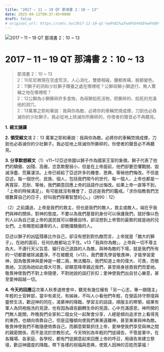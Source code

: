 ```yaml
---
title: "2017 – 11 – 19 QT 那鴻書 2：10 ~ 13"
date: 2025-04-12T00:37:45+0800
draft: false
# original_url: https://cmtc.tw/2017-11-19-qt-%e9%82%a3%e9%b4%bb%e6%9b%b8-2%ef%bc%9a10-13
---
```


![2017 – 11 – 19 QT 那鴻書  2：10 ~ 13](/images/qt.jpg   "2017 – 11 – 19 QT 那鴻書  2：10 ~ 13")

# 2017 – 11 – 19 QT 那鴻書 2：10 ~ 13

> 那鴻書 2：10 ~ 13  
> 2：10尼尼微現在空虛荒涼，人心消化，雙膝相碰，腰都疼痛，臉都變色。  
> 2：11獅子的洞和少壯獅子餵養之處在哪裡呢？公獅母獅小獅遊行、無人驚嚇之地在哪裡呢？  
> 2：12公獅為小獅撕碎許多食物，為母獅掐死活物，把撕碎的、掐死的充滿他的洞穴。  
> 2：13萬軍之耶和華說：我與你為敵，必將你的車輛焚燒成煙，刀劍也必吞滅你的少壯獅子。我必從地上除滅你所撕碎的，你使者的聲音必不再聽見。

**1.** **經文誦讀**

**2.** **領受經文**鴻 2：13 萬軍之耶和華說：我與你為敵，必將你的車輛焚燒成煙，刀劍也必吞滅你的少壯獅子。我必從地上除滅你所撕碎的，你使者的聲音必不再聽見。

**3. 分享默想經文**（1）v11\~12亞述帝國以獅子作為國家王室的象徵。獅子代表了他們的驕傲、凶殘、高傲，恣意欺壓弱小，但是在上帝面前，他們卻要恐懼戰兢、毀滅淨盡、荒蕪淒涼。上帝已經給了亞述許多的機會、恩典，等候他們悔改。不但是亞述，每一個世代、民族、個人，包括我們現今的世代、每一個人，上帝也都是一再寬容、忍耐、等候，我們願意回應上帝的話語作出悔改。如果上帝一直等不到，「上帝的時候滿足」，有可能就沒有機會了，亞述是我們的鑑戒。「求你指教我們怎樣數算自己的日子，好叫我們得著智慧的心。」（詩90：12）

（2）之前講過，上帝是我們的救主，但也是我們的敵人，救主或敵人，端在乎我們與神的關係，對神的態度。不要以為我們基督的身份可以保護我們，就好像以色列人以為自己是上帝的選民就可以驕傲自恃，卻沒想到上帝管的最緊的就是祂的兒女們。上帝賜恩給謙卑的人，卻敵擋驕傲的人。

亞述以獅子的凶猛殘暴比作自己，卻沒有想到對仇敵而言，上帝就是「猶大的獅子」，在祂的面前，任何仇敵都站立不住。v13「我與你為敵」，上帝與一切不尊主為大，不遵行天父旨意、偏行自己道路的人為敵，與神為敵的下場，就是我們所有的一切都要被除滅盡淨，不在被聽見（v13）。我們要先學習敬畏神，才能學習愛神，因為敬畏神與愛神是一體二兩，無法獨存。我們知道上帝的偉大、可畏，而敬畏祂，又因為祂如此偉大可畏，卻願意降卑親近我們，甚至捨身拯救我們而愛祂。敬畏神使我們不對上帝隨便，不對祂說的話打折扣；愛神使我們出自甘心樂意，甚至愛神超越一切。

**4. 今天的回應**這次軍人秋季退修會中，聽見有幾位擁有「另一心志，專一跟隨主」年輕的士官幹部，當中有弟兄，有姊妹，不叫人小看他們年輕，在營區持守祭壇與靈修生活，歡迎神的同在，渴慕神的降臨，學習主的話語，順服主的帶領，結果有軍人為同袍施洗的見證，也有因為禱告翻轉生命的見證。心中充滿感恩，神所開的門無人能關，昨晚我們全家和二個女兒一起聚會分享，人總是傾向追求世上看得見的東西，也傾向倚靠自己，但是這種傾向使我們漸漸遠離神，甚至漸漸與神為敵。敬畏神使我們不敢隨便倚靠自己，而願意緊緊抓住上帝，愛神使我們享受與神之間的親密關係，而不是流於宗教形式。今天特別為年輕的門徒禱告，不管是軍中，在各職場、各家庭、各學校，都有門徒願意起來回應上帝的呼召，用禱告來建立祭壇，歡迎神國度的降臨，帶下各樣的祝福與恩典，使眾人因神的百姓而蒙福！
